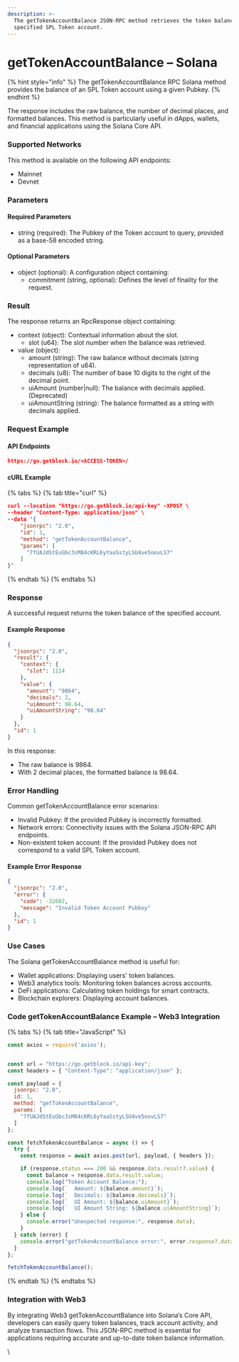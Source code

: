 ```yaml
---
description: >-
  The getTokenAccountBalance JSON-RPC method retrieves the token balance of a
  specified SPL Token account.
---
```


# getTokenAccountBalance – Solana

{% hint style="info" %}
The getTokenAccountBalance RPC Solana method provides the balance of an SPL Token account using a given Pubkey.
{% endhint %}

The response includes the raw balance, the number of decimal places, and formatted balances. This method is particularly useful in dApps, wallets, and financial applications using the Solana Core API.

### Supported Networks

This method is available on the following API endpoints:

* Mainnet
* Devnet

### Parameters

#### Required Parameters

* string (required): The Pubkey of the Token account to query, provided as a base-58 encoded string.

#### Optional Parameters

* object (optional): A configuration object containing:
  * commitment (string, optional): Defines the level of finality for the request.

### Result

The response returns an RpcResponse object containing:

* context (object): Contextual information about the slot.
  * slot (u64): The slot number when the balance was retrieved.
* value (object):
  * amount (string): The raw balance without decimals (string representation of u64).
  * decimals (u8): The number of base 10 digits to the right of the decimal point.
  * uiAmount (number|null): The balance with decimals applied. (Deprecated)
  * uiAmountString (string): The balance formatted as a string with decimals applied.

### Request Example

#### API Endpoints

```json
https://go.getblock.io/<ACCESS-TOKEN>/
```

#### cURL Example

{% tabs %}
{% tab title="curl" %}
```json
curl --location "https://go.getblock.io/api-key" -XPOST \
--header "Content-Type: application/json" \
--data '{
    "jsonrpc": "2.0",
    "id": 1,
    "method": "getTokenAccountBalance",
    "params": [
      "7fUAJdStEuGbc3sM84cKRL6yYaaSstyLSU4ve5oovLS7"
    ]
}'
```
{% endtab %}
{% endtabs %}

### Response

A successful request returns the token balance of the specified account.

#### Example Response

```json
{
  "jsonrpc": "2.0",
  "result": {
    "context": {
      "slot": 1114
    },
    "value": {
      "amount": "9864",
      "decimals": 2,
      "uiAmount": 98.64,
      "uiAmountString": "98.64"
    }
  },
  "id": 1
}
```

In this response:

* The raw balance is 9864.
* With 2 decimal places, the formatted balance is 98.64.

### Error Handling

Common getTokenAccountBalance error scenarios:

* Invalid Pubkey: If the provided Pubkey is incorrectly formatted.
* Network errors: Connectivity issues with the Solana JSON-RPC API endpoints.
* Non-existent token account: If the provided Pubkey does not correspond to a valid SPL Token account.

#### Example Error Response

```json
{
  "jsonrpc": "2.0",
  "error": {
    "code": -32602,
    "message": "Invalid Token Account Pubkey"
  },
  "id": 1
}
```

### Use Cases

The Solana getTokenAccountBalance method is useful for:

* Wallet applications: Displaying users' token balances.
* Web3 analytics tools: Monitoring token balances across accounts.
* DeFi applications: Calculating token holdings for smart contracts.
* Blockchain explorers: Displaying account balances.

### Code getTokenAccountBalance Example – Web3 Integration

{% tabs %}
{% tab title="JavaScript" %}
```javascript
const axios = require('axios');


const url = "https://go.getblock.io/api-key"; 
const headers = { "Content-Type": "application/json" };

const payload = {
  jsonrpc: "2.0",
  id: 1,
  method: "getTokenAccountBalance",
  params: [
    "7fUAJdStEuGbc3sM84cKRL6yYaaSstyLSU4ve5oovLS7"
  ]
};

const fetchTokenAccountBalance = async () => {
  try {
    const response = await axios.post(url, payload, { headers });

    if (response.status === 200 && response.data.result?.value) {
      const balance = response.data.result.value;
      console.log("Token Account Balance:");
      console.log(`  Amount: ${balance.amount}`);
      console.log(`  Decimals: ${balance.decimals}`);
      console.log(`  UI Amount: ${balance.uiAmount}`);
      console.log(`  UI Amount String: ${balance.uiAmountString}`);
    } else {
      console.error("Unexpected response:", response.data);
    }
  } catch (error) {
    console.error("getTokenAccountBalance error:", error.response?.data || error.message);
  }
};

fetchTokenAccountBalance();

```
{% endtab %}
{% endtabs %}

### Integration with Web3

By integrating Web3 getTokenAccountBalance into Solana’s Core API, developers can easily query token balances, track account activity, and analyze transaction flows. This JSON-RPC method is essential for applications requiring accurate and up-to-date token balance information.

\
